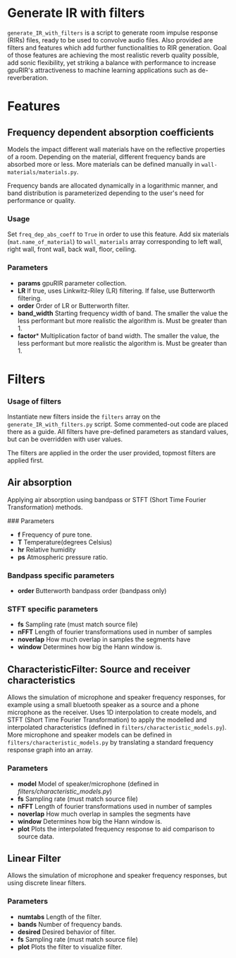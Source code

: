 # Generate IR with filters

`generate_IR_with_filters` is a script to generate room impulse response (RIRs) files, ready to be used to convolve audio files.
Also provided are filters and features which add further functionalities to RIR generation. Goal of those features are achieving the most realistic reverb quality possible, add sonic flexibility, yet striking a balance with performance to increase gpuRIR's attractiveness to machine learning applications such as de-reverberation.

# Features
## Frequency dependent absorption coefficients
Models the impact different wall materials have on the reflective properties of a room. Depending on the material, different frequency bands are absorbed more or less. More materials can be defined manually in `wall-materials/materials.py`.

Frequency bands are allocated dynamically in a logarithmic manner, and band distribution is parameterized depending to the user's need for performance or quality.

### Usage
Set `freq_dep_abs_coeff` to `True` in order to use this feature.
Add six materials (`mat.name_of_material`) to `wall_materials` array corresponding to left wall, right wall, front wall, back wall, floor, ceiling.

### Parameters
* **params** gpuRIR parameter collection.
* **LR** If true, uses Linkwitz-Riley (LR) filtering. If false, use Butterworth filtering. 
* **order** Order of LR or Butterworth filter.
* **band_width** Starting frequency width of band. The smaller the value the less performant but more realistic the algorithm is. Must be greater than 1.
* **factor*** Multiplication factor of band width. The smaller the value, the less performant but more realistic the algorithm is. Must be greater than 1.

# Filters
### Usage of filters
Instantiate new filters inside the `filters` array on the `generate_IR_with_filters.py` script. Some commented-out code are placed there as a guide. All filters have pre-defined parameters as standard values, but can be overridden with user values.

The filters are applied in the order the user provided, topmost filters are applied first.

## Air absorption
Applying air absorption using bandpass or STFT (Short Time Fourier Transformation) methods.

### Parameters
* **f** Frequency of pure tone.
* **T** Temperature(degrees Celsius)
* **hr** Relative humidity
* **ps** Atmospheric pressure ratio. 

### Bandpass specific parameters
* **order** Butterworth bandpass order (bandpass only)

### STFT specific parameters
* **fs** Sampling rate (must match source file)
* **nFFT** Length of fourier transformations used in number of samples
* **noverlap** How much overlap in samples the segments have
* **window** Determines how big the Hann window is.

## CharacteristicFilter: Source and receiver characteristics
Allows the simulation of microphone and speaker frequency responses, for example using a small bluetooth speaker as a source and a phone microphone as the receiver. 
Uses 1D interpolation to create models, and STFT (Short Time Fourier Transformation) to apply the modelled and interpolated characteristics (defined in `filters/characteristic_models.py`). More microphone and speaker models can be defined in `filters/characteristic_models.py` by translating a standard frequency response graph into an array.

### Parameters
* **model** Model of speaker/microphone (defined in *filters/characteristic_models.py*)
* **fs** Sampling rate (must match source file)
* **nFFT** Length of fourier transformations used in number of samples
* **noverlap** How much overlap in samples the segments have
* **window** Determines how big the Hann window is.
* **plot** Plots the interpolated frequency response to aid comparison to source data.

## Linear Filter
Allows the simulation of microphone and speaker frequency responses, but using discrete linear filters.

### Parameters
* **numtabs** Length of the filter.
* **bands** Number of frequency bands.
* **desired** Desired behavior of filter.
* **fs** Sampling rate (must match source file)
* **plot** Plots the filter to visualize filter.

